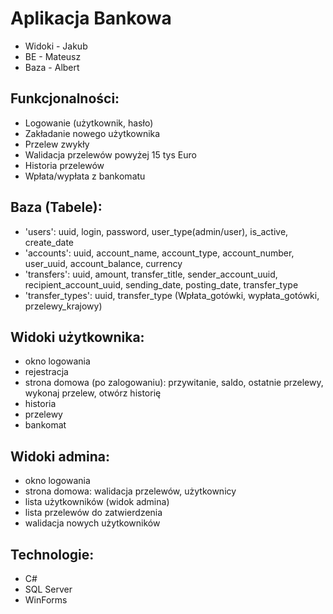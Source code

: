 # Aplikacja Bankowa

- Widoki - Jakub
- BE - Mateusz
- Baza - Albert

## Funkcjonalności:
- Logowanie (użytkownik, hasło)
- Zakładanie nowego użytkownika
- Przelew zwykły
- Walidacja przelewów powyżej 15 tys Euro
- Historia przelewów
- Wpłata/wypłata z bankomatu

## Baza (Tabele):
- 'users': uuid, login, password, user_type(admin/user), is_active, create_date
- 'accounts': uuid, account_name, account_type, account_number, user_uuid, account_balance, currency
- 'transfers': uuid, amount, transfer_title, sender_account_uuid, recipient_account_uuid, sending_date, posting_date, transfer_type
- 'transfer_types': uuid, transfer_type (Wpłata_gotówki, wypłata_gotówki, przelewy_krajowy)

## Widoki użytkownika:
- okno logowania
- rejestracja
- strona domowa (po zalogowaniu): przywitanie, saldo, ostatnie przelewy, wykonaj przelew, otwórz historię
- historia
- przelewy
- bankomat

## Widoki admina:
- okno logowania
- strona domowa: walidacja przelewów, użytkownicy
- lista użytkowników (widok admina)
- lista przelewów do zatwierdzenia
- walidacja nowych użytkowników

## Technologie:
- C#
- SQL Server
- WinForms